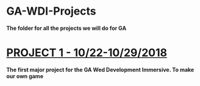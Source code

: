 # GA-WDI-Projects

**The folder for all the projects we will do for GA**

# [PROJECT 1 - 10/22-10/29/2018 ](https://github.com/C-Abdulio/GA-WDI-Projects/tree/master/GA-WDI-project1)

**The first major project for the GA Wed Development Immersive. To make our own game**
